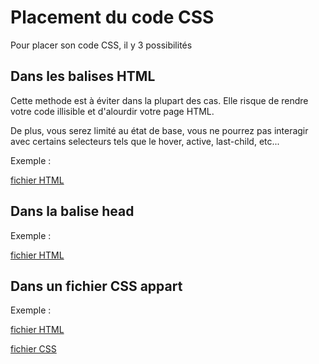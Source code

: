 # Placement du code CSS

Pour placer son code CSS, il y 3 possibilités

## Dans les balises HTML

Cette methode est à éviter dans la plupart des cas. 
Elle risque de rendre votre code illisible et d'alourdir votre page HTML.

De plus, vous serez limité au état de base, vous ne pourrez pas interagir avec certains selecteurs tels que le hover, active, last-child, etc...

Exemple : 

[fichier HTML](avec-html.html)

## Dans la balise head

Exemple : 

[fichier HTML](dans-balise-head.html)

## Dans un fichier CSS appart

Exemple : 

[fichier HTML](dans-fichier-css.html)

[fichier CSS](css/main.css)

